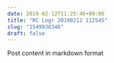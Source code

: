 ```yaml
---
date: 2019-02-12T11:25:46+09:00
title: "RC Logr 20190212 112545"
slug: "1549938346"
draft: false
---
```


Post content in markdown format
